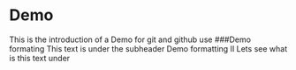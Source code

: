 # Demo
This is the introduction of a Demo for git and github use
###Demo formating
This text is under the subheader
Demo formatting II
Lets see what is this text under
